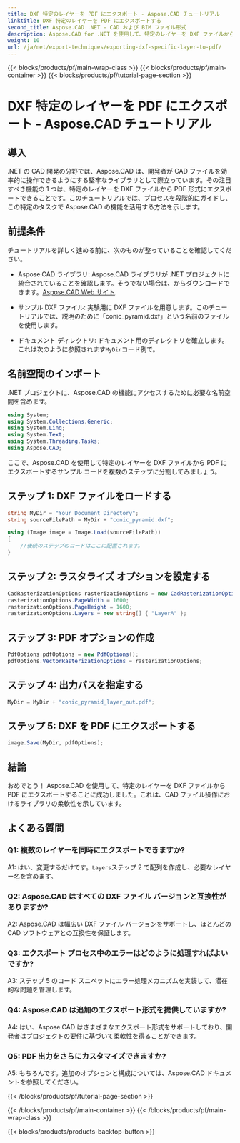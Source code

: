 ```yaml
---
title: DXF 特定のレイヤーを PDF にエクスポート - Aspose.CAD チュートリアル
linktitle: DXF 特定のレイヤーを PDF にエクスポートする
second_title: Aspose.CAD .NET - CAD および BIM ファイル形式
description: Aspose.CAD for .NET を使用して、特定のレイヤーを DXF ファイルから PDF にエクスポートする方法を学びます。シームレスな統合については、このステップバイステップ ガイドに従ってください。
weight: 10
url: /ja/net/export-techniques/exporting-dxf-specific-layer-to-pdf/
---
```


{{< blocks/products/pf/main-wrap-class >}}
{{< blocks/products/pf/main-container >}}
{{< blocks/products/pf/tutorial-page-section >}}

# DXF 特定のレイヤーを PDF にエクスポート - Aspose.CAD チュートリアル

## 導入

.NET の CAD 開発の分野では、Aspose.CAD は、開発者が CAD ファイルを効率的に操作できるようにする堅牢なライブラリとして際立っています。その注目すべき機能の 1 つは、特定のレイヤーを DXF ファイルから PDF 形式にエクスポートできることです。このチュートリアルでは、プロセスを段階的にガイドし、この特定のタスクで Aspose.CAD の機能を活用する方法を示します。

## 前提条件

チュートリアルを詳しく進める前に、次のものが整っていることを確認してください。

-  Aspose.CAD ライブラリ: Aspose.CAD ライブラリが .NET プロジェクトに統合されていることを確認します。そうでない場合は、からダウンロードできます。[Aspose.CAD Web サイト](https://releases.aspose.com/cad/net/).

- サンプル DXF ファイル: 実験用に DXF ファイルを用意します。このチュートリアルでは、説明のために「conic_pyramid.dxf」という名前のファイルを使用します。

- ドキュメント ディレクトリ: ドキュメント用のディレクトリを確立します。これは次のように参照されます`MyDir`コード例で。

## 名前空間のインポート

.NET プロジェクトに、Aspose.CAD の機能にアクセスするために必要な名前空間を含めます。

```csharp
using System;
using System.Collections.Generic;
using System.Linq;
using System.Text;
using System.Threading.Tasks;
using Aspose.CAD;
```

ここで、Aspose.CAD を使用して特定のレイヤーを DXF ファイルから PDF にエクスポートするサンプル コードを複数のステップに分割してみましょう。

## ステップ 1: DXF ファイルをロードする

```csharp
string MyDir = "Your Document Directory";
string sourceFilePath = MyDir + "conic_pyramid.dxf";

using (Image image = Image.Load(sourceFilePath))
{
    //後続のステップのコードはここに配置されます。
}
```

## ステップ 2: ラスタライズ オプションを設定する

```csharp
CadRasterizationOptions rasterizationOptions = new CadRasterizationOptions();
rasterizationOptions.PageWidth = 1600;
rasterizationOptions.PageHeight = 1600;
rasterizationOptions.Layers = new string[] { "LayerA" };
```

## ステップ 3: PDF オプションの作成

```csharp
PdfOptions pdfOptions = new PdfOptions();
pdfOptions.VectorRasterizationOptions = rasterizationOptions;
```

## ステップ 4: 出力パスを指定する

```csharp
MyDir = MyDir + "conic_pyramid_layer_out.pdf";
```

## ステップ 5: DXF を PDF にエクスポートする

```csharp
image.Save(MyDir, pdfOptions);
```

## 結論

おめでとう！ Aspose.CAD を使用して、特定のレイヤーを DXF ファイルから PDF にエクスポートすることに成功しました。これは、CAD ファイル操作におけるライブラリの柔軟性を示しています。

## よくある質問

### Q1: 複数のレイヤーを同時にエクスポートできますか?

 A1: はい、変更するだけです。`Layers`ステップ 2 で配列を作成し、必要なレイヤー名を含めます。

### Q2: Aspose.CAD はすべての DXF ファイル バージョンと互換性がありますか?

A2: Aspose.CAD は幅広い DXF ファイル バージョンをサポートし、ほとんどの CAD ソフトウェアとの互換性を保証します。

### Q3: エクスポート プロセス中のエラーはどのように処理すればよいですか?

A3: ステップ 5 のコード スニペットにエラー処理メカニズムを実装して、潜在的な問題を管理します。

### Q4: Aspose.CAD は追加のエクスポート形式を提供していますか?

A4: はい、Aspose.CAD はさまざまなエクスポート形式をサポートしており、開発者はプロジェクトの要件に基づいて柔軟性を得ることができます。

### Q5: PDF 出力をさらにカスタマイズできますか?

A5: もちろんです。追加のオプションと構成については、Aspose.CAD ドキュメントを参照してください。

{{< /blocks/products/pf/tutorial-page-section >}}

{{< /blocks/products/pf/main-container >}}
{{< /blocks/products/pf/main-wrap-class >}}

{{< blocks/products/products-backtop-button >}}
